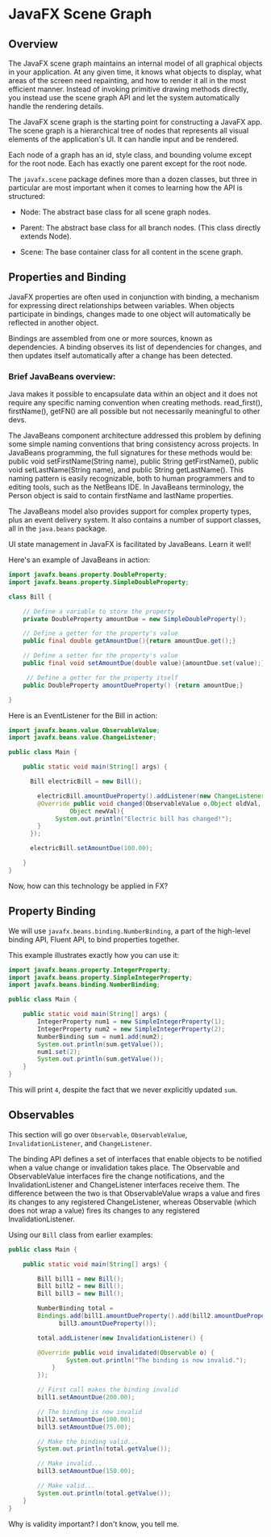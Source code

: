 # JavaFX Scene Graph

## Overview

The JavaFX scene graph maintains an internal model of all graphical objects in your application. At any given time, it knows what objects to display, what areas of the screen need repainting, and how to render it all in the most efficient manner. Instead of invoking primitive drawing methods directly, you instead use the scene graph API and let the system automatically handle the rendering details.

The JavaFX scene graph is the starting point for constructing a JavaFX app. The scene graph is a hierarchical tree of nodes that represents all visual elements of the application's UI. It can handle input and be rendered.

Each node of a graph has an id, style class, and bounding volume except for the root node. Each has exactly one parent except for the root node.

The `javafx.scene` package defines more than a dozen classes, but three in particular are most important when it comes to learning how the API is structured:

- Node: The abstract base class for all scene graph nodes.

- Parent: The abstract base class for all branch nodes. (This class directly extends Node).

- Scene: The base container class for all content in the scene graph.

## Properties and Binding

JavaFX properties are often used in conjunction with binding, a mechanism for expressing direct relationships between variables. When objects participate in bindings, changes made to one object will automatically be reflected in another object.

Bindings are assembled from one or more sources, known as dependencies. A binding observes its list of dependencies for changes, and then updates itself automatically after a change has been detected.

### Brief JavaBeans overview:

Java makes it possible to encapsulate data within an object and it does not require any specific naming convention when creating methods. read_first(), firstName(), getFN() are all possible but not necessarily meaningful to other devs.

The JavaBeans component architecture addressed this problem by defining some simple naming conventions that bring consistency across projects. In JavaBeans programming, the full signatures for these methods would be: public void setFirstName(String name), public String getFirstName(), public void setLastName(String name), and public String getLastName(). This naming pattern is easily recognizable, both to human programmers and to editing tools, such as the NetBeans IDE. In JavaBeans terminology, the Person object is said to contain firstName and lastName properties.

The JavaBeans model also provides support for complex property types, plus an event delivery system. It also contains a number of support classes, all in the `java.beans` package.

UI state management in JavaFX is facilitated by JavaBeans. Learn it well!

Here's an example of JavaBeans in action:

```java
import javafx.beans.property.DoubleProperty;
import javafx.beans.property.SimpleDoubleProperty;

class Bill {

    // Define a variable to store the property
    private DoubleProperty amountDue = new SimpleDoubleProperty();

    // Define a getter for the property's value
    public final double getAmountDue(){return amountDue.get();}

    // Define a setter for the property's value
    public final void setAmountDue(double value){amountDue.set(value);}

     // Define a getter for the property itself
    public DoubleProperty amountDueProperty() {return amountDue;}

}
```

Here is an EventListener for the Bill in action:

```java
import javafx.beans.value.ObservableValue;
import javafx.beans.value.ChangeListener;

public class Main {

    public static void main(String[] args) {

      Bill electricBill = new Bill();

        electricBill.amountDueProperty().addListener(new ChangeListener(){
        @Override public void changed(ObservableValue o,Object oldVal,
                 Object newVal){
             System.out.println("Electric bill has changed!");
        }
      });

      electricBill.setAmountDue(100.00);

    }
}
```

Now, how can this technology be applied in FX?

## Property Binding

We will use `javafx.beans.binding.NumberBinding`, a part of the high-level binding API, Fluent API, to bind properties together.

This example illustrates exactly how you can use it:

```java
import javafx.beans.property.IntegerProperty;
import javafx.beans.property.SimpleIntegerProperty;
import javafx.beans.binding.NumberBinding;

public class Main {

    public static void main(String[] args) {
        IntegerProperty num1 = new SimpleIntegerProperty(1);
        IntegerProperty num2 = new SimpleIntegerProperty(2);
        NumberBinding sum = num1.add(num2);
        System.out.println(sum.getValue());
        num1.set(2);
        System.out.println(sum.getValue());
    }
}
```

This will print `4`, despite the fact that we never explicitly updated `sum`.

## Observables

This section will go over `Observable`, `ObservableValue`, `InvalidationListener`, and `ChangeListener`.

The binding API defines a set of interfaces that enable objects to be notified when a value change or invalidation takes place. The Observable and ObservableValue interfaces fire the change notifications, and the InvalidationListener and ChangeListener interfaces receive them. The difference between the two is that ObservableValue wraps a value and fires its changes to any registered ChangeListener, whereas Observable (which does not wrap a value) fires its changes to any registered InvalidationListener.

Using our `Bill` class from earlier examples:

```java
public class Main {

    public static void main(String[] args) {

        Bill bill1 = new Bill();
        Bill bill2 = new Bill();
        Bill bill3 = new Bill();

        NumberBinding total =
        Bindings.add(bill1.amountDueProperty().add(bill2.amountDueProperty()),
              bill3.amountDueProperty());

        total.addListener(new InvalidationListener() {

        @Override public void invalidated(Observable o) {
                System.out.println("The binding is now invalid.");
            }
        });

        // First call makes the binding invalid
        bill1.setAmountDue(200.00);

        // The binding is now invalid
        bill2.setAmountDue(100.00);
        bill3.setAmountDue(75.00);

        // Make the binding valid...
        System.out.println(total.getValue());

        // Make invalid...
        bill3.setAmountDue(150.00);

        // Make valid...
        System.out.println(total.getValue());
    }
}
```

Why is validity important? I don't know, you tell me.
